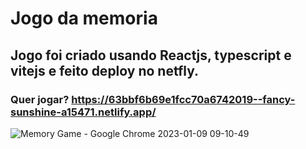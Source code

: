 # Jogo da memoria
## Jogo foi criado usando Reactjs, typescript e vitejs e feito deploy no netfly.
### Quer jogar? https://63bbf6b69e1fcc70a6742019--fancy-sunshine-a15471.netlify.app/

![Memory Game - Google Chrome 2023-01-09 09-10-49](https://user-images.githubusercontent.com/97038290/211308259-533e26d4-6723-46a4-8695-42dc72cf49bb.gif)
